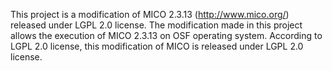 This project is a modification of MICO 2.3.13 (http://www.mico.org/) released under LGPL 2.0 license.
The modification made in this project allows the execution of MICO 2.3.13 on OSF operating system. According to LGPL 2.0 license, this modification of MICO is released under LGPL 2.0 license.
